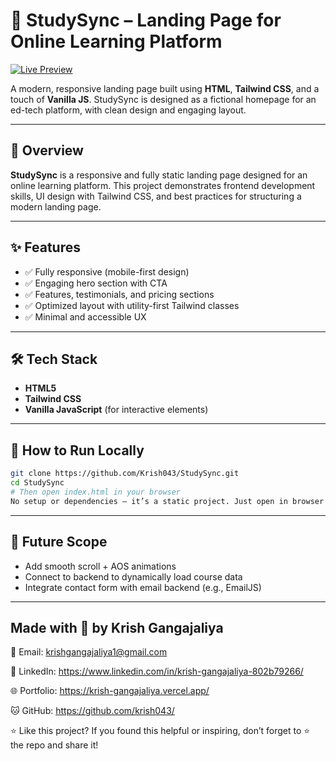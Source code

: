 # 📘 StudySync – Landing Page for Online Learning Platform

[![Live Preview](https://img.shields.io/badge/Live%20Site-Visit--Now-0aa1ff?style=for-the-badge&logo=render&logoColor=white)](https://studysync-nda2.onrender.com/)

A modern, responsive landing page built using **HTML**, **Tailwind CSS**, and a touch of **Vanilla JS**. StudySync is designed as a fictional homepage for an ed-tech platform, with clean design and engaging layout.

---

## 🚀 Overview

**StudySync** is a responsive and fully static landing page designed for an online learning platform. This project demonstrates frontend development skills, UI design with Tailwind CSS, and best practices for structuring a modern landing page.

---

## ✨ Features

- ✅ Fully responsive (mobile-first design)
- ✅ Engaging hero section with CTA
- ✅ Features, testimonials, and pricing sections
- ✅ Optimized layout with utility-first Tailwind classes
- ✅ Minimal and accessible UX

---

## 🛠 Tech Stack

- **HTML5**
- **Tailwind CSS**
- **Vanilla JavaScript** (for interactive elements)

---

## 🧪 How to Run Locally

```bash
git clone https://github.com/Krish043/StudySync.git
cd StudySync
# Then open index.html in your browser
No setup or dependencies — it’s a static project. Just open in browser!
```
---

## 📌 Future Scope
 
- Add smooth scroll + AOS animations
- Connect to backend to dynamically load course data
- Integrate contact form with email backend (e.g., EmailJS)
---
Made with 💙 by Krish Gangajaliya
---

📧 Email: krishgangajaliya1@gmail.com

🔗 LinkedIn: https://www.linkedin.com/in/krish-gangajaliya-802b79266/

🌐 Portfolio: https://krish-gangajaliya.vercel.app/

🐱 GitHub: https://github.com/krish043/

⭐ Like this project?
If you found this helpful or inspiring, don’t forget to ⭐ the repo and share it!
